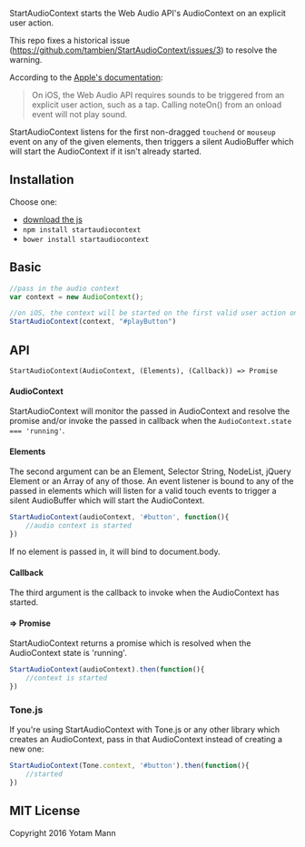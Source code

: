 StartAudioContext starts the Web Audio API's AudioContext on an explicit user action. 

This repo fixes a historical issue (https://github.com/tambien/StartAudioContext/issues/3) to resolve the warning.

According to the [Apple's documentation](https://developer.apple.com/library/safari/documentation/AudioVideo/Conceptual/Using_HTML5_Audio_Video/PlayingandSynthesizingSounds/PlayingandSynthesizingSounds.html): 
> On iOS, the Web Audio API requires sounds to be triggered from an explicit user action, such as a tap. Calling noteOn() from an onload event will not play sound.

StartAudioContext listens for the first non-dragged `touchend` or `mouseup` event on any of the given elements, then triggers a silent AudioBuffer which will start the AudioContext if it isn't already started.

## Installation

Choose one:

* [download the js](https://raw.githubusercontent.com/tambien/StartAudioContext/master/StartAudioContext.js)
* `npm install startaudiocontext`
* `bower install startaudiocontext`

## Basic

```javascript
//pass in the audio context
var context = new AudioContext();

//on iOS, the context will be started on the first valid user action on the #playButton element
StartAudioContext(context, "#playButton")
```

## API

`StartAudioContext(AudioContext, (Elements), (Callback)) => Promise`

#### AudioContext

StartAudioContext will monitor the passed in AudioContext and resolve the promise and/or invoke the passed in callback when the `AudioContext.state === 'running'`. 

#### Elements

The second argument can be an Element, Selector String, NodeList, jQuery Element or an Array of any of those. An event listener is bound to any of the passed in elements which will listen for a valid touch events to trigger a silent AudioBuffer which will start the AudioContext.

```javascript
StartAudioContext(audioContext, '#button', function(){
	//audio context is started
})
```

If no element is passed in, it will bind to document.body.

#### Callback

The third argument is the callback to invoke when the AudioContext has started.

#### => Promise

StartAudioContext returns a promise which is resolved when the AudioContext state is 'running'. 

```javascript
StartAudioContext(audioContext).then(function(){
	//context is started	
})
```

### Tone.js

If you're using StartAudioContext with Tone.js or any other library which creates an AudioContext, pass in that AudioContext instead of creating a new one:

```javascript
StartAudioContext(Tone.context, '#button').then(function(){
	//started
})
```

## MIT License

Copyright 2016 Yotam Mann